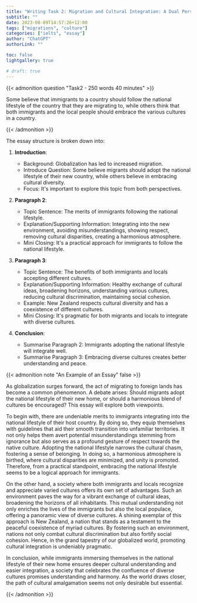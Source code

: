 ```yaml
---
title: "Writing Task 2: Migration and Cultural Integration: A Dual Perspective"
subtitle: ""
date: 2023-08-09T14:57:26+12:00
tags: ["migrations", "culture"]
categories: ["ielts", "essay"]
author: "ChatGPT"
authorLink: ""

toc: false
lightgallery: true

# draft: true
---
```


{{< admonition question "Task2 - 250 words 40 minutes" >}}

Some believe that immigrants to a country should follow the national lifestyle of the country that they are migrating to, while others think that both immigrants and the local people should embrace the various cultures in a country.

{{< /admonition >}}

The essay structure is broken down into:

1. **Introduction**:

   - Background: Globalization has led to increased migration.
   - Introduce Question: Some believe migrants should adopt the national lifestyle of their new country, while others believe in embracing cultural diversity.
   - Focus: It's important to explore this topic from both perspectives.

2. **Paragraph 2**:

   - Topic Sentence: The merits of immigrants following the national lifestyle.
   - Explanation/Supporting Information: Integrating into the new environment, avoiding misunderstandings, showing respect, removing cultural disparities, creating a harmonious atmosphere.
   - Mini Closing: It's a practical approach for immigrants to follow the national lifestyle.

3. **Paragraph 3**:

   - Topic Sentence: The benefits of both immigrants and locals accepting different cultures.
   - Explanation/Supporting Information: Healthy exchange of cultural ideas, broadening horizons, understanding various cultures, reducing cultural discrimination, maintaining social cohesion.
   - Example: New Zealand respects cultural diversity and has a coexistence of different cultures.
   - Mini Closing: It's pragmatic for both migrants and locals to integrate with diverse cultures.

4. **Conclusion**:

   - Summarise Paragraph 2: Immigrants adopting the national lifestyle will integrate well.
   - Summarise Paragraph 3: Embracing diverse cultures creates better understanding and peace.


{{< admonition note "An Example of an Essay" false >}}

As globalization surges forward, the act of migrating to foreign lands has become a common phenomenon. A debate arises: Should migrants adopt the national lifestyle of their new home, or should a harmonious blend of cultures be encouraged? This essay will explore both viewpoints.

To begin with, there are undeniable merits to immigrants integrating into the national lifestyle of their host country. By doing so, they equip themselves with guidelines that aid their smooth transition into unfamiliar territories. It not only helps them avert potential misunderstandings stemming from ignorance but also serves as a profound gesture of respect towards the native culture. Adopting the national lifestyle narrows the cultural chasm, fostering a sense of belonging. In doing so, a harmonious atmosphere is birthed, where cultural disparities are minimized, and unity is promoted. Therefore, from a practical standpoint, embracing the national lifestyle seems to be a logical approach for immigrants.

On the other hand, a society where both immigrants and locals recognize and appreciate varied cultures offers its own set of advantages. Such an environment paves the way for a vibrant exchange of cultural ideas, broadening the horizons of all inhabitants. This mutual understanding not only enriches the lives of the immigrants but also the local populace, offering a panoramic view of diverse cultures. A shining exemplar of this approach is New Zealand, a nation that stands as a testament to the peaceful coexistence of myriad cultures. By fostering such an environment, nations not only combat cultural discrimination but also fortify social cohesion. Hence, in the grand tapestry of our globalized world, promoting cultural integration is undeniably pragmatic.

In conclusion, while immigrants immersing themselves in the national lifestyle of their new home ensures deeper cultural understanding and easier integration, a society that celebrates the confluence of diverse cultures promises understanding and harmony. As the world draws closer, the path of cultural amalgamation seems not only desirable but essential.

{{< /admonition >}}